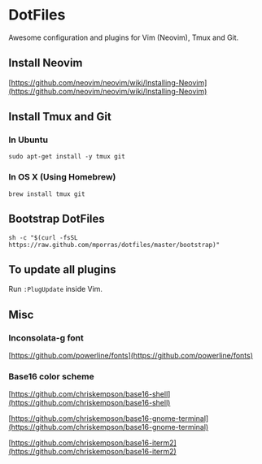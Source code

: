 # DotFiles

Awesome configuration and plugins for Vim (Neovim), Tmux and Git.


## Install Neovim

[https://github.com/neovim/neovim/wiki/Installing-Neovim](https://github.com/neovim/neovim/wiki/Installing-Neovim)


## Install Tmux and Git


### In Ubuntu

````
sudo apt-get install -y tmux git
````


### In OS X (Using Homebrew)

````
brew install tmux git
````


## Bootstrap DotFiles

````
sh -c "$(curl -fsSL https://raw.github.com/mporras/dotfiles/master/bootstrap)"
````


## To update all plugins

Run `:PlugUpdate` inside Vim.


## Misc


### Inconsolata-g font
[https://github.com/powerline/fonts](https://github.com/powerline/fonts)


### Base16 color scheme
[https://github.com/chriskempson/base16-shell](https://github.com/chriskempson/base16-shell)

[https://github.com/chriskempson/base16-gnome-terminal](https://github.com/chriskempson/base16-gnome-terminal)

[https://github.com/chriskempson/base16-iterm2](https://github.com/chriskempson/base16-iterm2)
